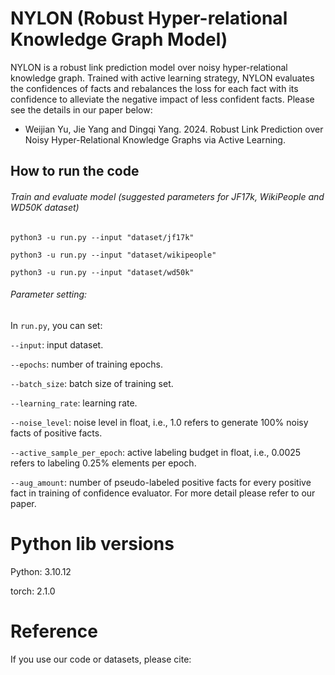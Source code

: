 # NYLON (Robust Hyper-relational Knowledge Graph Model)

NYLON is a robust link prediction model over noisy hyper-relational knowledge graph. Trained with active learning strategy, NYLON evaluates the confidences of facts and rebalances the loss for each fact with its confidence to alleviate the negative impact of less confident facts.  Please see the details in our paper below:
- Weijian Yu, Jie Yang and Dingqi Yang. 2024. Robust Link Prediction over Noisy Hyper-Relational Knowledge Graphs via Active Learning.

## How to run the code
###### Train and evaluate model (suggested parameters for JF17k, WikiPeople and WD50K dataset)
```
python3 -u run.py --input "dataset/jf17k"

python3 -u run.py --input "dataset/wikipeople"

python3 -u run.py --input "dataset/wd50k"
```

###### Parameter setting:
In `run.py`, you can set:

`--input`: input dataset.

`--epochs`: number of training epochs.

`--batch_size`: batch size of training set.

`--learning_rate`: learning rate.

`--noise_level`: noise level in float, i.e., 1.0 refers to generate 100% noisy facts of positive facts.

`--active_sample_per_epoch`: active labeling budget in float, i.e., 0.0025 refers to labeling 0.25% elements per epoch.

`--aug_amount`: number of pseudo-labeled positive facts for every positive fact in training of confidence evaluator. For more detail please refer to our paper.

# Python lib versions
Python: 3.10.12

torch: 2.1.0

# Reference
If you use our code or datasets, please cite:
```

```
